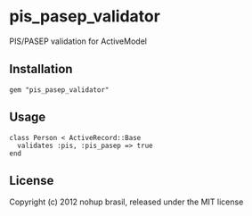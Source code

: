 # pis_pasep_validator

PIS/PASEP validation for ActiveModel

## Installation

    gem "pis_pasep_validator"

## Usage

    class Person < ActiveRecord::Base
      validates :pis, :pis_pasep => true
    end

## License

Copyright (c) 2012 nohup brasil, released under the MIT license
